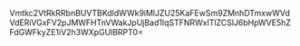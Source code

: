 Vmtkc2VtRkRRbnBUVTBKdldWWk9iMlJZU25KaFEwSm9ZMnhDTmxwWVdVdERiVGxFV2pJMWFHTnVWakJpUjBad1lqSTFNRWxITlZCSlJ6bHpWVE5hZFdGWFkyZE1iV2h3WXpGUlBRPT0=
